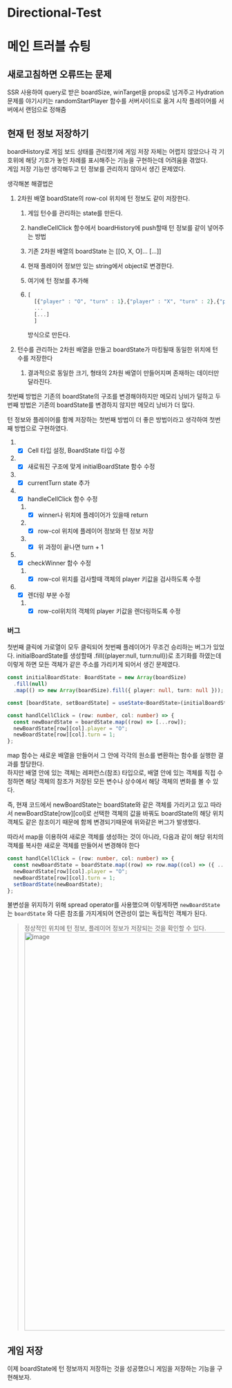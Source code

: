 # Directional-Test

# 메인 트러블 슈팅

## 새로고침하면 오류뜨는 문제

SSR 사용하여 query로 받은 boardSize, winTarget을 props로 넘겨주고
Hydration 문제를 야기시키는 randomStartPlayer 함수를 서버사이드로 옮겨 시작 플레이어를 서버에서 랜덤으로 정해줌

## 현재 턴 정보 저장하기

boardHistory로 게임 보드 상태를 관리했기에 게임 저장 자체는 어렵지 않았으나
각 기호위에 해당 기호가 놓인 차례를 표시해주는 기능을 구현하는데 어려움을 겪었다.  
게임 저장 기능만 생각해두고 턴 정보를 관리하지 않아서 생긴 문제였다.

생각해본 해결법은

1. 2차원 배열 boardState의 row-col 위치에 턴 정보도 같이 저장한다.

   1. 게임 턴수를 관리하는 state를 만든다.
   2. handleCellClick 함수에서 boardHistory에 push할때 턴 정보를 같이 넣어주는 방법
   3. 기존 2차원 배열의 boardState 는 [[O, X, O]... [...]]
   4. 현재 플레이어 정보만 있는 string에서 object로 변경한다.
   5. 여기에 턴 정보를 추가해
   6. ```typescript
      [
        [{"player" : "O", "turn" : 1},{"player" : "X", "turn" : 2},{"player" : "O", "turn" : 3}]
        ...
        [...]
        ]

      ```

      방식으로 만든다.

2. 턴수를 관리하는 2차원 배열을 만들고 boardState가 마킹될때 동일한 위치에 턴 수를 저장한다
   1. 결과적으로 동일한 크기, 형태의 2차원 배열이 만들어지며 존재하는 데이터만 달라진다.

첫번째 방법은 기존의 boardState의 구조를 변경해야하지만 메모리 낭비가 덜하고 두번째 방법은 기존의 boardState를 변경하지 않지만 메모리 낭비가 더 많다.

턴 정보와 플레이어를 함께 저장하는 첫번째 방법이 더 좋은 방법이라고 생각하여 첫번째 방법으로 구현하였다.

1. - [x] Cell 타입 설정, BoardState 타입 수정

2. - [x] 새로워진 구조에 맞게 initialBoardState 함수 수정
3. - [x] currentTurn state 추가

4. - [x] handleCellClick 함수 수정
   1. - [x] winner나 위치에 플레이어가 있을때 return
   2. - [x] row-col 위치에 플레이어 정보와 턴 정보 저장
   3. - [x] 위 과정이 끝나면 turn + 1
5. - [x] checkWinner 함수 수정
   1. - [x] row-col 위치를 검사할때 객체의 player 키값을 검사하도록 수정
6. - [x] 렌더링 부분 수정
   1. - [x] row-col위치의 객체의 player 키값을 렌더링하도록 수정

### 버그

첫번째 클릭에 가로열이 모두 클릭되어 첫번째 플레이어가 무조건 승리하는 버그가 있었다.
initialBoardState를 생성할때 .fill({player:null, turn:null})로 초기화를 하였는데  
이렇게 하면 모든 객체가 같은 주소를 가리키게 되어서 생긴 문제였다.

```typescript
const initialBoardState: BoardState = new Array(boardSize)
  .fill(null)
  .map(() => new Array(boardSize).fill({ player: null, turn: null }));

const [boardState, setBoardState] = useState<BoardState>(initialBoardState);

const handlCellClick = (row: number, col: number) => {
  const newBoardState = boardState.map((row) => [...row]);
  newBoardState[row][col].player = "O";
  newBoardState[row][col].turn = 1;
};
```

map 함수는 새로운 배열을 만들어서 그 안에 각각의 원소를 변환하는 함수를 실행한 결과를 할당한다.  
하지만 배열 안에 있는 객체는 레퍼런스(참조) 타입으로, 배열 안에 있는 객체를 직접 수정하면 해당 객체의 참조가 저장된 모든 변수나 상수에서 해당 객체의 변화를 볼 수 있다.

즉, 현재 코드에서 newBoardState는 boardState와 같은 객체를 가리키고 있고 따라서 newBoardState[row][col]로 선택한 객체의 값을 바꿔도 boardState의 해당 위치 객체도 같은 참조이기 때문에 함께 변경되기때문에 위와같은 버그가 발생했다.

따라서 map을 이용하여 새로운 객체를 생성하는 것이 아니라, 다음과 같이 해당 위치의 객체를 복사한 새로운 객체를 만들어서 변경해야 한다

```typescript
const handlCellClick = (row: number, col: number) => {
  const newBoardState = boardState.map((row) => row.map((col) => ({ ...col })));
  newBoardState[row][col].player = "O";
  newBoardState[row][col].turn = 1;
  setBoardState(newBoardState);
};
```

불변성을 위지하기 위해 spread operator를 사용했으며 이렇게하면 `newBoardState`는 `boardState` 와 다른 참조를 가지게되어 연관성이 없는 독립적인 객체가 된다.

> 정상적인 위치에 턴 정보, 플레이어 정보가 저장되는 것을 확인할 수 있다.
> <img width="920" alt="image" src="https://user-images.githubusercontent.com/74127841/229264878-92185652-3cbf-43b4-b950-8ed5995865cf.png">

## 게임 저장

이제 boardState에 턴 정보까지 저장하는 것을 성공했으니 게임을 저장하는 기능을 구현해보자.
